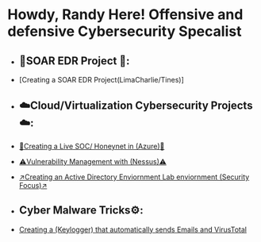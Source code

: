 <h1>Howdy, Randy Here! Offensive and defensive Cybersecurity Specalist <br/></a></h1>



- <h2> 👾SOAR EDR Project 👾:</h2>

- [Creating a SOAR EDR Project(LimaCharlie/Tines)]
  
- <h2> ☁️Cloud/Virtualization Cybersecurity Projects☁️:</h2>
 
- [🍯Creating a Live SOC/ Honeynet in (Azure)🦡](https://github.com/RandyGeorgeRKG/-Blue-Cloud-Soc)


  
- [⚠️Vulnerability Management with (Nessus)⚠️](https://github.com/RandyGeorgeRKG/Vulnerability-Management-)

- [↗️Creating an Active Directory Enviornment Lab enviornment (Security Focus)↗️](https://github.com/RandyGeorgeRKG/Active-Directory-Security/blob/main/README.md)



- <h2> Cyber Malware Tricks⚙️:</h2>
- [Creating a (Keylogger) that automatically sends Emails and VirusTotal](https://github.com/RandyGeorgeRKG/KeyloggerProject/blob/main/README.md)






